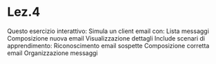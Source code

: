 # Lez.4
Questo esercizio interattivo:  Simula un client email con:  Lista messaggi Composizione nuova email Visualizzazione dettagli   Include scenari di apprendimento:  Riconoscimento email sospette Composizione corretta email Organizzazione messaggi
